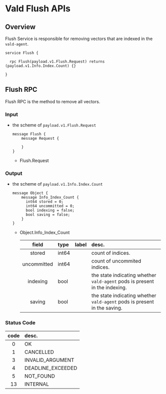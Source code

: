 # Vald Flush APIs

## Overview

Flush Service is responsible for removing vectors that are indexed in the `vald-agent`.

```rpc
service Flush {

  rpc Flush(payload.v1.Flush.Request) returns (payload.v1.Info.Index.Count) {}

}
```

## Flush RPC

Flush RPC is the method to remove all vectors.

### Input

- the scheme of `payload.v1.Flush.Request`

  ```rpc
  message Flush {
      message Request {

      }
  }
  ```

  - Flush.Request


### Output

- the scheme of `payload.v1.Info.Index.Count`

  ```rpc
  message Object {
      message Info_Index_Count {
        int64 stored = 0;
        int64 uncommitted = 0;
        bool indexing = false;
        bool saving = false;
      }
  }
  ```

  - Object.Info_Index_Count

    | field       | type  | label | desc.                                                                      |
    | :---------: | :---- | :---- | :------------------------------------------------------------------------- |
    | stored      | int64 |       | count of indices.                                                          |
    | uncommitted | int64 |       | count of uncommited indices.                                               |
    | indexing    | bool  |       | the state indicating whether `vald-agent` pods is present in the indexing. |
    | saving      | bool  |       | the state indicating whether `vald-agent` pods is present in the saving.   |

### Status Code

| code | desc.             |
| :--: | :---------------- |
|  0   | OK                |
|  1   | CANCELLED         |
|  3   | INVALID_ARGUMENT  |
|  4   | DEADLINE_EXCEEDED |
|  5   | NOT_FOUND         |
|  13  | INTERNAL          |
